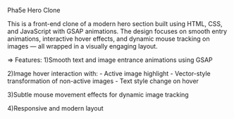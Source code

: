 Pha5e Hero Clone

This is a front-end clone of a modern hero section built using HTML, CSS, and JavaScript with GSAP animations. The design focuses on smooth entry animations, interactive hover effects, and dynamic mouse tracking on images — all wrapped in a visually engaging layout.

=> Features:
   1)Smooth text and image entrance animations using GSAP
   
   2)Image hover interaction with:
    - Active image highlight
    - Vector-style transformation of non-active images
    - Text style change on hover
   
   3)Subtle mouse movement effects for dynamic image tracking
   
   4)Responsive and modern layout

 

